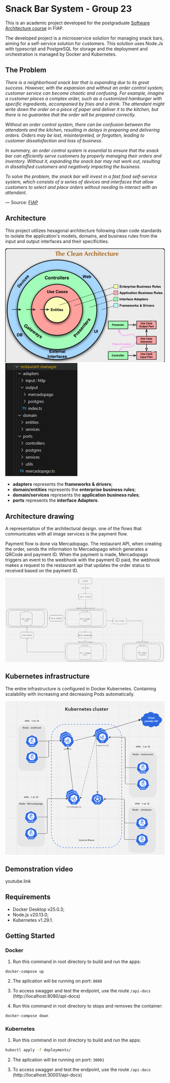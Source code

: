 # Snack Bar System - Group 23

This is an academic project developed for the postgraduate [Software Architecture course](https://postech.fiap.com.br/curso/software-architecture/) in FIAP.

The developed project is a microsservice solution for managing snack bars, aiming for a self-service solution for customers. This solution uses Node.Js with typescript and PostgreSQL for storage and the deployment and orchestration is managed by Docker and Kubernetes.

## The Problem
*There is a neighborhood snack bar that is expanding due to its great success. However, with the expansion and without an order control system, customer service can become chaotic and confusing. For example, imagine a customer places a complex order, such as a customized hamburger with specific ingredients, accompanied by fries and a drink. The attendant might write down the order on a piece of paper and deliver it to the kitchen, but there is no guarantee that the order will be prepared correctly.*

*Without an order control system, there can be confusion between the attendants and the kitchen, resulting in delays in preparing and delivering orders. Orders may be lost, misinterpreted, or forgotten, leading to customer dissatisfaction and loss of business.*

*In summary, an order control system is essential to ensure that the snack bar can efficiently serve customers by properly managing their orders and inventory. Without it, expanding the snack bar may not work out, resulting in dissatisfied customers and negatively impacting the business.*

*To solve the problem, the snack bar will invest in a fast food self-service system, which consists of a series of devices and interfaces that allow customers to select and place orders without needing to interact with an attendant.*

— Source: [FIAP](https://postech.fiap.com.br/curso/software-architecture)

## Architecture
This project utilizes hexagonal architecture following clean code standards
to isolate the application's models, domains, and business rules from the input and output interfaces and their specificities.

![Description of the image](images/clean-code.png)
![Description of the image](images/architecture.png)

- **adapters** represents the **frameworks & drivers**;
- **domain/entities** represents the **enterprise business rules**;
- **domain/services** represents the **application business rules**;
- **ports** represents the **interface Adapters**.

## Architecture drawing
A representation of the architectural design. one of the flows that communicates with all image services is the payment flow.

Payment flow is done via Mercadopago. The restaurant API, when creating the order, sends the information to Mercadopago which generates a QRCode and payment ID. When the payment is made, Mercadopago triggers an event to the weebhook with the payment ID paid, the webhook makes a request to the restaurant api that updates the order status to received based on the payment ID.

![Description of the image](images/architecture-draw.png)

## Kubernetes infrastructure
The entire infrastructure is configured in Docker Kubernetes. Containing scalability with increasing and decreasing Pods automatically.

![Description of the image](images/kubernetes-architecture-final.png)


## Demonstration video

youtube.link

## Requirements
- Docker Desktop v25.0.3;
- Node.js v20.13.0;
- Kubernetes v1.29.1.

## Getting Started
### Docker
1. Run this command in root directory to build and run the apps:

```bash
docker-compose up
```

2. The aplication will be running on port: `8080`

3. To access swagger and test the endpoint, use the route `/api-docs` (http://localhost:8080/api-docs)

4. Run this command in root directory to stops and removes the container:

```bash
docker-compose down
```
### Kubernetes
1. Run this command in root directory to build and run the apps:

```bash
kubectl apply -f deployments/
```

2. The aplication will be running on port: `30001`

3. To access swagger and test the endpoint, use the route `/api-docs` (http://localhost:30001/api-docs)
